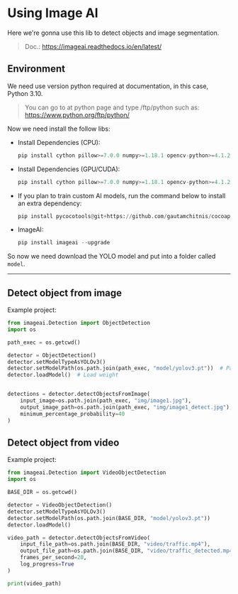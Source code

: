 # Using Image AI

Here we're gonna use this lib to detect objects and image segmentation.

> Doc.: https://imageai.readthedocs.io/en/latest/



## Environment

We need use version python required at documentation, in this case, Python 3.10.

> You can go to at python page and type /ftp/python such as: https://www.python.org/ftp/python/

Now we need install the follow libs:

- Install Dependencies (CPU):
    
    ```python
    pip install cython pillow>=7.0.0 numpy>=1.18.1 opencv-python>=4.1.2 torch>=1.9.0 --extra-index-url https://download.pytorch.org/whl/cpu torchvision>=0.10.0 --extra-index-url https://download.pytorch.org/whl/cpu pytest==7.1.3 tqdm==4.64.1 scipy>=1.7.3 matplotlib>=3.4.3 mock==4.0.3
    
    ```
    

- Install Dependencies (GPU/CUDA):
    
    ```python
    pip install cython pillow>=7.0.0 numpy>=1.18.1 opencv-python>=4.1.2 torch>=1.9.0 --extra-index-url https://download.pytorch.org/whl/cu102 torchvision>=0.10.0 --extra-index-url https://download.pytorch.org/whl/cu102 pytest==7.1.3 tqdm==4.64.1 scipy>=1.7.3 matplotlib>=3.4.3 mock==4.0.3
    ```
    

- If you plan to train custom AI models, run the command below to install an extra dependency:
    
    ```python
    pip install pycocotools@git+https://github.com/gautamchitnis/cocoapi.git@cocodataset-master#subdirectory=PythonAPI
    ```
    

- ImageAI:
    
    ```python
    pip install imageai --upgrade
    ```

So now we need download the YOLO model and put into a folder called `model`.

---

## Detect object from image

Example project:

```python
from imageai.Detection import ObjectDetection
import os

path_exec = os.getcwd()

detector = ObjectDetection()
detector.setModelTypeAsYOLOv3()
detector.setModelPath(os.path.join(path_exec, "model/yolov3.pt"))  # Path where is your file
detector.loadModel()  # Load weight


detections = detector.detectObjectsFromImage(
    input_image=os.path.join(path_exec, "img/image1.jpg"),
    output_image_path=os.path.join(path_exec, "img/image1_detect.jpg"),
    minimum_percentage_probability=40
)


```

## Detect object from video

Example project:

```python
from imageai.Detection import VideoObjectDetection
import os

BASE_DIR = os.getcwd()

detector = VideoObjectDetection()
detector.setModelTypeAsYOLOv3()
detector.setModelPath(os.path.join(BASE_DIR, "model/yolov3.pt"))
detector.loadModel()

video_path = detector.detectObjectsFromVideo(
    input_file_path=os.path.join(BASE_DIR, "video/traffic.mp4"),
    output_file_path=os.path.join(BASE_DIR, "video/traffic_detected.mp4"),
    frames_per_second=20,
    log_progress=True
)

print(video_path)

```
